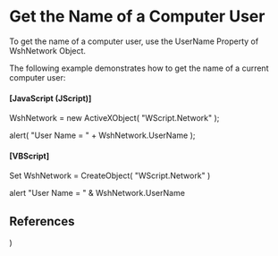 # Get the Name of a Computer User

To get the name of a computer user, use the UserName Property of WshNetwork Object.

The following example demonstrates how to get the name of a current computer user:

#### \[JavaScript (JScript)\]

WshNetwork = new ActiveXObject( "WScript.Network" );

alert( "User Name = " + WshNetwork.UserName );

#### \[VBScript\]

Set WshNetwork = CreateObject( "WScript.Network" )

alert "User Name = " & WshNetwork.UserName

## References

)